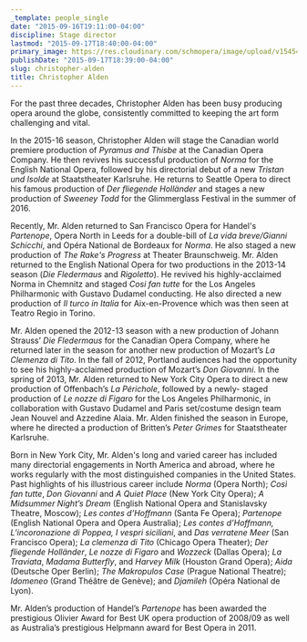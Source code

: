 ```yaml
---
_template: people_single
date: "2015-09-16T19:11:00-04:00"
discipline: Stage director
lastmod: "2015-09-17T18:40:00-04:00"
primary_image: https://res.cloudinary.com/schmopera/image/upload/v1545409169/media/webhook-uploads/1442529595794/CAldenSquare.jpg.jpg
publishDate: "2015-09-17T18:39:00-04:00"
slug: christopher-alden
title: Christopher Alden
---
```


For the past three decades, Christopher Alden has been busy producing opera around the globe, consistently committed to keeping the art form challenging and vital.

In the 2015-16 season, Christopher Alden will stage the Canadian world premiere production of *Pyramus and Thisbe* at the Canadian Opera Company. He then revives his successful production of *Norma* for the English National Opera, followed by his directorial debut of a new *Tristan und Isolde* at Staatstheater Karlsruhe. He returns to Seattle Opera to direct his famous production of *Der fliegende Holländer* and stages a new production of *Sweeney Todd* for the Glimmerglass Festival in the summer of 2016.

Recently, Mr. Alden returned to San Francisco Opera for Handel's *Partenope*, Opera North in Leeds for a double-bill of *La vida breve/Gianni Schicchi*, and Opéra National de Bordeaux for *Norma*. He also staged a new production of *The Rake's Progress* at Theater Braunschweig. Mr. Alden returned to the English National Opera for two productions in the 2013-14 season (*Die Fledermaus* and *Rigoletto*). He revived his highly-acclaimed Norma in Chemnitz and staged *Cosi fan tutte* for the Los Angeles Philharmonic with Gustavo Dudamel conducting. He also directed a new production of *Il turco in Italia* for Aix-en-Provence which was then seen at Teatro Regio in Torino.

Mr. Alden opened the 2012-13 season with a new production of Johann Strauss’ *Die Fledermaus* for the Canadian Opera Company, where he returned later in the season for another new production of Mozart’s *La Clemenza di Tito*. In the fall of 2012, Portland audiences had the opportunity to see his highly-acclaimed production of Mozart’s *Don Giovanni*. In the spring of 2013, Mr. Alden returned to New York City Opera to direct a new production of Offenbach’s *La Périchole*, followed by a newly- staged production of *Le nozze di Figaro* for the Los Angeles Philharmonic, in collaboration with Gustavo Dudamel and Paris set/costume design team Jean Nouvel and Azzedine Alaia. Mr. Alden finished the season in Europe, where he directed a production of Britten’s *Peter Grimes* for Staatstheater Karlsruhe.

Born in New York City, Mr. Alden's long and varied career has included many directorial engagements in North America and abroad, where he works regularly with the most distinguished companies in the United States. Past highlights of his illustrious career include *Norma* (Opera North); *Così fan tutte*, *Don Giovanni* and *A Quiet Place* (New York City Opera); *A Midsummer Night’s Dream* (English National Opera and Stanislavsky Theatre, Moscow); *Les contes d’Hoffmann* (Santa Fe Opera); *Partenope* (English National Opera and Opera Australia); *Les contes d’Hoffmann, L’incoronazione di Poppea, I vespri siciliani*, and *Das verratene Meer* (San Francisco Opera); *La clemenza di Tito* (Chicago Opera Theater); *Der fliegende Holländer*, *Le nozze di Figaro* and *Wozzeck* (Dallas Opera); *La Traviata*, *Madama Butterfly*, and *Harvey Milk* (Houston Grand Opera); *Aida* (Deutsche Oper Berlin); *The Makropulos Case* (Prague National Theatre); *Idomeneo* (Grand Théâtre de Genève); and *Djamileh* (Opéra National de Lyon).

Mr. Alden’s production of Handel’s *Partenope* has been awarded the prestigious Olivier Award for Best UK opera production of 2008/09 as well as Australia’s prestigious Helpmann award for Best Opera in 2011.
